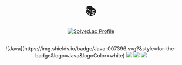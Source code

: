 
<h1 align="center">📚</h1>


<div align="center">

[![Solved.ac Profile](http://mazassumnida.wtf/api/v2/generate_badge?boj=az9170)](https://solved.ac/az9170/)

</div>

<p align="center">
  <br>
![Java](https://img.shields.io/badge/Java-007396.svg?&style=for-the-badge&logo=Java&logoColor=white)
  
<img src="https://img.shields.io/badge/Spring-6DB33F?style=for-the-badge&logo=Spring&logoColor=white">
<img src="https://img.shields.io/badge/springboot-6DB33F?style=for-the-badge&logo=springboot&logoColor=white">
<img src="https://img.shields.io/badge/mysql-4479A1?style=for-the-badge&logo=mysql&logoColor=white"> 

</p>




<!--
**DongUk-Shin/DongUk-Shin** is a ✨ _special_ ✨ repository because its `README.md` (this file) appears on your GitHub profile.
Here are some ideas to get you started:

- 🔭 I’m currently working on ...
- 🌱 I’m currently learning ...
- 👯 I’m looking to collaborate on ...
- 🤔 I’m looking for help with ...
- 💬 Ask me about ...
- 📫 How to reach me: ...
- 😄 Pronouns: ...
- ⚡ Fun fact: ...
-->
